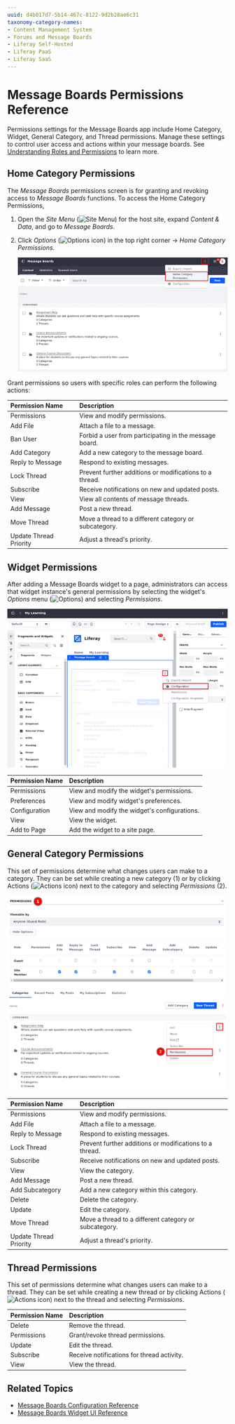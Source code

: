 ```yaml
---
uuid: d4b017d7-5b14-467c-8122-9d2b28ae6c31
taxonomy-category-names:
- Content Management System
- Forums and Message Boards
- Liferay Self-Hosted
- Liferay PaaS
- Liferay SaaS
---
```


# Message Boards Permissions Reference

Permissions settings for the Message Boards app include Home Category, Widget, General Category, and Thread permissions. Manage these settings to control user access and actions within your message boards. See [Understanding Roles and Permissions](../../../users-and-permissions/roles-and-permissions/understanding-roles-and-permissions.md) to learn more.

## Home Category Permissions

The *Message Boards* permissions screen is for granting and revoking access to *Message Boards* functions. To access the Home Category Permissions,

1. Open the *Site Menu* (![Site Menu](../../images/icon-product-menu.png)) for the host site, expand *Content & Data*, and go to *Message Boards*.

1. Click *Options* (![Options icon](../../images/icon-options.png)) in the top right corner &rarr; *Home Category Permissions*.

   ![Access permissions settings for the Home Category through the Message Boards application.](./message-boards-permissions-reference/images/01.png)

Grant permissions so users with specific roles can perform the following actions:

| Permission Name        | Description                                             |
|:-----------------------|:--------------------------------------------------------|
| Permissions            | View and modify permissions.                            |
| Add File               | Attach a file to a message.                             |
| Ban User               | Forbid a user from participating in the message board.  |
| Add Category           | Add a new category to the message board.                |
| Reply to Message       | Respond to existing messages.                           |
| Lock Thread            | Prevent further additions or modifications to a thread. |
| Subscribe              | Receive notifications on new and updated posts.         |
| View                   | View all contents of message threads.                   |
| Add Message            | Post a new thread.                                      |
| Move Thread            | Move a thread to a different category or subcategory.   |
| Update Thread Priority | Adjust a thread's priority.                             |

## Widget Permissions

After adding a Message Boards widget to a page, administrators can access that widget instance's general permissions by selecting the widget's *Options* menu (![Options](../../images/icon-options.png)) and selecting *Permissions*.

![View and modify permissions for the Message Boards widget.](./message-boards-permissions-reference/images/02.png)

| Permission Name | Description                                  |
|:----------------|:---------------------------------------------|
| Permissions     | View and modify the widget's permissions.    |
| Preferences     | View and modify widget's preferences.        |
| Configuration   | View and modify the widget's configurations. |
| View            | View the widget.                             |
| Add to Page     | Add the widget to a site page.               |

## General Category Permissions

This set of permissions determine what changes users can make to a category. They can be set while creating a new category (1) or by clicking Actions (![Actions icon](../../images/icon-actions.png)) next to the category and selecting *Permissions* (2).

![Set or modify permissions while creating a new category or thread or through the actions menu.](./message-boards-permissions-reference/images/03.png)

| Permission Name        | Description                                             |
|:-----------------------|:--------------------------------------------------------|
| Permissions            | View and modify permissions.                            |
| Add File               | Attach a file to a message.                             |
| Reply to Message       | Respond to existing messages.                           |
| Lock Thread            | Prevent further additions or modifications to a thread. |
| Subscribe              | Receive notifications on new and updated posts.         |
| View                   | View the category.                                      |
| Add Message            | Post a new thread.                                      |
| Add Subcategory        | Add a new category within this category.                |
| Delete                 | Delete the category.                                    |
| Update                 | Edit the category.                                      |
| Move Thread            | Move a thread to a different category or subcategory.   |
| Update Thread Priority | Adjust a thread's priority.                             |

## Thread Permissions

 This set of permissions determine what changes users can make to a thread. They can be set while creating a new thread or by clicking Actions (![Actions icon](../../images/icon-actions.png)) next to the thread and selecting *Permissions*.

| Permission Name | Description                                |
|:----------------|:-------------------------------------------|
| Delete          | Remove the thread.                         |
| Permissions     | Grant/revoke thread permissions.           |
| Update          | Edit the thread.                           |
| Subscribe       | Receive notifications for thread activity. |
| View            | View the thread.                           |

## Related Topics

- [Message Boards Configuration Reference](./message-boards-configuration-reference.md)
- [Message Boards Widget UI Reference](./message-boards-widget-ui-reference.md)
